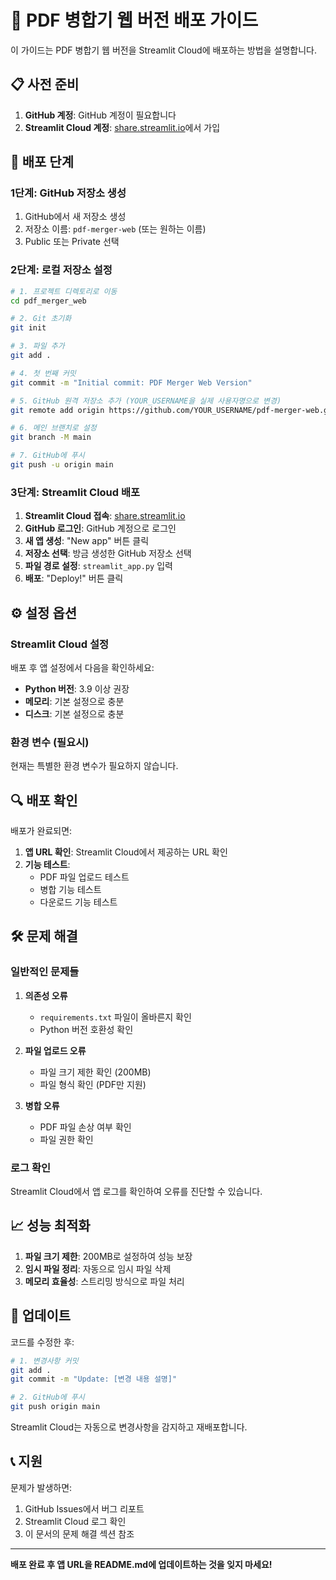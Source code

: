 # 🚀 PDF 병합기 웹 버전 배포 가이드

이 가이드는 PDF 병합기 웹 버전을 Streamlit Cloud에 배포하는 방법을 설명합니다.

## 📋 사전 준비

1. **GitHub 계정**: GitHub 계정이 필요합니다
2. **Streamlit Cloud 계정**: [share.streamlit.io](https://share.streamlit.io)에서 가입

## 🔧 배포 단계

### 1단계: GitHub 저장소 생성

1. GitHub에서 새 저장소 생성
2. 저장소 이름: `pdf-merger-web` (또는 원하는 이름)
3. Public 또는 Private 선택

### 2단계: 로컬 저장소 설정

```bash
# 1. 프로젝트 디렉토리로 이동
cd pdf_merger_web

# 2. Git 초기화
git init

# 3. 파일 추가
git add .

# 4. 첫 번째 커밋
git commit -m "Initial commit: PDF Merger Web Version"

# 5. GitHub 원격 저장소 추가 (YOUR_USERNAME을 실제 사용자명으로 변경)
git remote add origin https://github.com/YOUR_USERNAME/pdf-merger-web.git

# 6. 메인 브랜치로 설정
git branch -M main

# 7. GitHub에 푸시
git push -u origin main
```

### 3단계: Streamlit Cloud 배포

1. **Streamlit Cloud 접속**: [share.streamlit.io](https://share.streamlit.io)
2. **GitHub 로그인**: GitHub 계정으로 로그인
3. **새 앱 생성**: "New app" 버튼 클릭
4. **저장소 선택**: 방금 생성한 GitHub 저장소 선택
5. **파일 경로 설정**: `streamlit_app.py` 입력
6. **배포**: "Deploy!" 버튼 클릭

## ⚙️ 설정 옵션

### Streamlit Cloud 설정

배포 후 앱 설정에서 다음을 확인하세요:

- **Python 버전**: 3.9 이상 권장
- **메모리**: 기본 설정으로 충분
- **디스크**: 기본 설정으로 충분

### 환경 변수 (필요시)

현재는 특별한 환경 변수가 필요하지 않습니다.

## 🔍 배포 확인

배포가 완료되면:

1. **앱 URL 확인**: Streamlit Cloud에서 제공하는 URL 확인
2. **기능 테스트**:
   - PDF 파일 업로드 테스트
   - 병합 기능 테스트
   - 다운로드 기능 테스트

## 🛠️ 문제 해결

### 일반적인 문제들

1. **의존성 오류**

   - `requirements.txt` 파일이 올바른지 확인
   - Python 버전 호환성 확인
2. **파일 업로드 오류**

   - 파일 크기 제한 확인 (200MB)
   - 파일 형식 확인 (PDF만 지원)
3. **병합 오류**

   - PDF 파일 손상 여부 확인
   - 파일 권한 확인

### 로그 확인

Streamlit Cloud에서 앱 로그를 확인하여 오류를 진단할 수 있습니다.

## 📈 성능 최적화

1. **파일 크기 제한**: 200MB로 설정하여 성능 보장
2. **임시 파일 정리**: 자동으로 임시 파일 삭제
3. **메모리 효율성**: 스트리밍 방식으로 파일 처리

## 🔄 업데이트

코드를 수정한 후:

```bash
# 1. 변경사항 커밋
git add .
git commit -m "Update: [변경 내용 설명]"

# 2. GitHub에 푸시
git push origin main
```

Streamlit Cloud는 자동으로 변경사항을 감지하고 재배포합니다.

## 📞 지원

문제가 발생하면:

1. GitHub Issues에서 버그 리포트
2. Streamlit Cloud 로그 확인
3. 이 문서의 문제 해결 섹션 참조

---

**배포 완료 후 앱 URL을 README.md에 업데이트하는 것을 잊지 마세요!**

